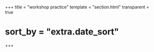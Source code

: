 +++
title = "workshop practice"
template = "section.html"
transparent = true
# sort_by = "extra.date_sort"
+++
